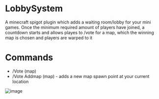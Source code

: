# LobbySystem
A minecraft spigot plugin which adds a waiting room/lobby for your mini games.
Once the minimum required amount of players have joined, a countdown starts and allows playes to /vote for a map, which the winning map is chosen and players are warped to it 

# Commands
* /Vote (map)
* /Vote Addmap (map) - adds a new map spawn point at your current location


![image](https://github.com/iangry0/LobbySystem/assets/77093975/1a056fc0-ccc4-4a4d-b0cd-9009c7232e10)
